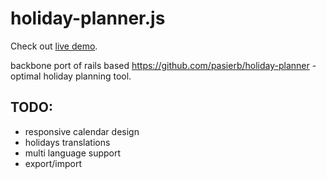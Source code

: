 holiday-planner.js
==================

Check out [live demo](http://pasierb.github.io/holiday-planner.js/).


backbone port of rails based https://github.com/pasierb/holiday-planner - optimal holiday planning tool.


TODO:
-----

* responsive calendar design
* holidays translations
* multi language support
* export/import 
